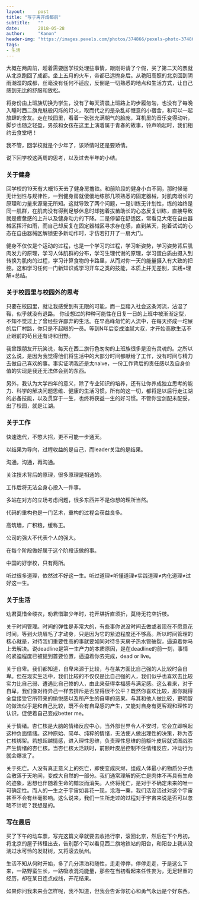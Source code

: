 ```yaml
---
layout:     post
title: "写于离开成都前"
subtitle:   ""
date:       2018-05-28
author:     "Kanon"
header-img: "https://images.pexels.com/photos/374866/pexels-photo-374866.jpeg?auto=compress&cs=tinysrgb&dpr=2&h=650&w=940"
tags:
- 生活
---
```


大概在两周前，趁着需要回学校处理些事情，跟刚哥请了个假，买了第二天的票就从北京跑回了成都。坐上五月的火车，帝都已远抛身后。从艳阳高照的北京回到阴雨潮湿的成都，丝毫没有任何不适应，反倒是一切熟悉的地点和生活方式，让自己感到无比的舒服和放松。

将身份由上班族切换为学生，没有了每天清晨上班路上的步履匆匆，也没有了每晚入睡时西二旗鬼魅般闪烁的灯火，取而代之的是杂乱却惬意的小宿舍，和可以一起放肆的舍友。走在校园里，看着一张张充满朝气的脸庞，耳机里的音乐变得动听，脚步也随之轻盈，男孩和女孩在这里上演着属于青春的故事，铃声响起时，我们相约去食堂吧！

我不管，回学校就是个少年了，该矫情时还是要矫情。

说下回学校这两周的思考，以及过去半年的小结。

### 关于健身
回学校的19天有大概15天去了健身房撸铁。和前阶段的健身小白不同，那时候毫无计划性与规律性，一到健身房就傻傻地练那几项熟悉的固定器械，对肌肉增长的原理和力量来源毫无所知。这就导致了两个问题，一是训练无计划性，练的始终是同一肌群，在肌肉没有得到足够休息时却抱着拔苗助长的心态反复训练，直接导致就是疲惫感的上升以及健身动力的下降。二是停留在舒适区，常看见大佬在自由器械区挥汗如雨，而自己却反复在固定器械区寻求存在感，直到某天，抱着试试的心态在自由器械区解锁更多新动作时，才仿若打开了一扇大门。

健身不仅仅是个运动的过程，也是一个学习的过程，学习新姿势，学习姿势背后肌肉发力的原理，学习人体肌群的分布，学习生理代谢的原理，学习蛋白质由摄入到转换为肌肉的过程，学习计算食物的卡路里，从而对你一天的能量摄入有大致的把控。这和学习任何一门新知识或学习开车之类的技能，本质上并无差别，实践+理解+总结。

### 关于校园里与校园外的思考
只要在校园里，就让我感受到有无限的可能，而一旦踏入社会这条河流，沾湿了鞋，似乎就没有退路。 你设想过的种种可能性在日复一日的上班中被渐渐定型，不知不觉过上了曾经些许鄙弃的生活。在早高峰匆忙的人流中，在每天挤成一坨屎的后厂村路，你只是不起眼的一员。等到N年后变成油腻大叔，才开始高歌生活不止眼前的苟且还有诗和田野。

我曾跟朋友开玩笑说，每天在西二旗行色匆匆的上班族很多是没有灵魂的。之所以这么说，是因为我觉得他们将生活中的大部分时间都献给了工作，没有时间与精力去做自己喜欢的事。事实证明我还是太naive，一份工作背后的责任感以及自身价值的实现是我还无法体会到的东西。

另外，我认为大学四年的意义，除了专业知识的培养，还有让你养成独立思考的能力、科学的解决问题思维、健康的生活习惯。所有的这一切，都将是以后行走江湖的必备技能，以及贯穿于一生，也终将获益一生的好习惯。不管你宝剑配未配妥，出了校园，就是江湖。

### 关于工作
快速迭代，不憋大招，更不可能一步通天。

以结果为导向，过程收益的是自己，而leader关注的是结果。

沟通，沟通，再沟通。

关注技术背后的原理，很多原理是相通的。

工作后将无法全身心投入一件事。

多站在对方的立场考虑问题，很多东西并不是你想的理所当然。

代码的重构也是一门艺术，重构的过程会获益良多。

高筑墙，广积粮，缓称王。

公司的强大不代表个人的强大。

在每个阶段做好属于这个阶段该做的事。

中国的好学校，只有两所。

听过很多道理，依然过不好这一生。听过道理≠听懂道理≠实践道理≠内化道理≠过好这一生。

### 关于生活
劝君莫惜金缕衣，劝君惜取少年时，花开堪折直须折，莫待无花空折枝。

关于时间管理。时间的弹性是非常大的，有些事你说没时间去做或者现在不愿意花时间，等到火烧眉毛了才动身，只是因为它的紧迫程度还不够高。所以时间管理的核心就是，对待我们重要性高的事就要如同对待冬天房子热水管破裂，逼迫着你马上去解决。说deadline是第一生产力的本质原因，是在deadline的前一刻，事情的紧迫程度已被提到首要位置，逼迫着你去完成，dead or live。

关于自卑。我们都知道，自卑来源于比较，与在某方面比自己强的人比较时会自卑。但在现实生活中，我们比较的不仅仅是比自己强的人，我们似乎也喜欢去比较实力比自己弱、遭遇比自己惨的人，由此来获得幸福感与满足感。这么看来，对于自卑，我们像对待异己一样去排斥是否显得很不公平？既然你喜欢比较，那你就得全盘接受它所带来的愉悦感以及所产生的自卑的恶果。与其和他人做比较，更明智的做法似乎是和自己比较，既不会有自卑感的产生，又能对自身有更客观和理性的认识，促使着自己变成better me。

关于情绪。杏仁核是大脑的情绪反应中心，当外部世界令人不安时，它会立即唤起这种负面情绪。这种原始、简单、纯粹的情绪，无法使人做出理性的决策，称为杏仁核绑架。若想超越情感，进入理性思维，负责理性思维的前额叶皮层就试图战胜产生情绪的杏仁核。当杏仁核太活跃时，前额叶皮层控制不住情绪反应，冲动行为就会爆发了。

关于死亡。人没有真正意义上的死亡，即使变成灰烬，组成人体最小的物质分子也会散落于天地间，变成大自然的一部分。我们通常理解的死亡是肉体不再具有生命的迹象，思想也伴随着生命的黯淡而消失。人终将死亡，是对于不确定未来的唯一可确定性。而人的一生之于宇宙如昙花一现，沧海一粟，我们活没活过对这个宇宙甚至不会有丝毫影响。这么说来，我们一生所走过的过程对于宇宙来说是否可以忽略不计呢？我想是的。

### 写在最后

买了下午的动车票，写完这篇文章就要去收拾行李，滚回北京，然后在下个月初，将北京的屋子转租出去，告别那个可以看见西二旗地铁站的阳台，和阳台上我从没浇过水可怜的发财树，又将滚去杭州。

生活不知从何时开始，多了几分漂泊和随性，走走停停，停停走走，于是这么下来，一路野蛮生长，一路吸收混沌能量，那些在当初看起来任性妄为，无足轻重的经历，却在某日连点成线，开花结果。

如果你问我未来会怎样呢，我不知道，但我会告诉你初心和勇气永远是个好东西。
<br><br><br><br>
